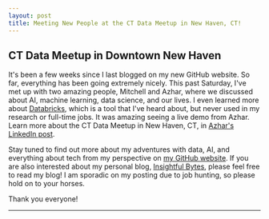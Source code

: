 ```yaml
---
layout: post
title: Meeting New People at the CT Data Meetup in New Haven, CT!
---
```


## CT Data Meetup in Downtown New Haven

It's been a few weeks since I last blogged on my new GitHub website. So far, everything has been going extremely nicely. This past Saturday, I've met up with two
amazing people, Mitchell and Azhar, where we discussed about AI, machine learning, data science, and our lives. I even learned more about [Databricks](https://www.databricks.com/), 
which is a tool that I've heard about, but never used in my research or full-time jobs. It was amazing seeing a live demo from Azhar. Learn more about the CT Data
Meetup in New Haven, CT, in [Azhar's LinkedIn post](https://www.linkedin.com/feed/update/urn:li:activity:7380956489253027840/). 

Stay tuned to find out more about my adventures with data, AI, and everything about tech from my perspective on [my GitHub website](https://hgbidon.github.io). If
you are also interested about my personal blog, [Insightful Bytes](https://hanagabrielle.com), please feel free to read my blog! I am sporadic on my posting due to
job hunting, so please hold on to your horses.

Thank you everyone!

-----



